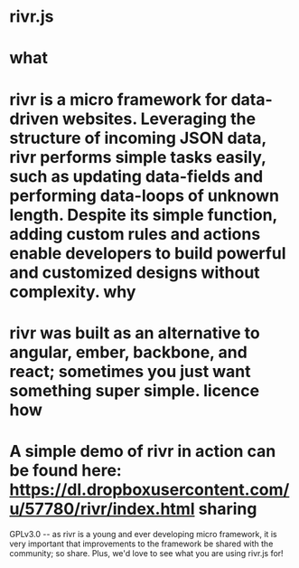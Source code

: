 # rivr.js 
what
==
rivr is a micro framework for data-driven websites. Leveraging the structure of incoming JSON data, rivr performs simple tasks easily, such as updating data-fields and performing data-loops of unknown length. Despite its simple function, adding custom rules and actions enable developers to build powerful and customized designs without complexity. 
why
==
rivr was built as an alternative to angular, ember, backbone, and react; sometimes you just want something super simple. 
licence
how
==
A simple demo of rivr in action can be found here: 
https://dl.dropboxusercontent.com/u/57780/rivr/index.html
sharing
==
GPLv3.0 -- as rivr is a young and ever developing micro framework, it is very important that improvements to the framework be shared with the community; so share. Plus, we'd love to see what you are using rivr.js for!

